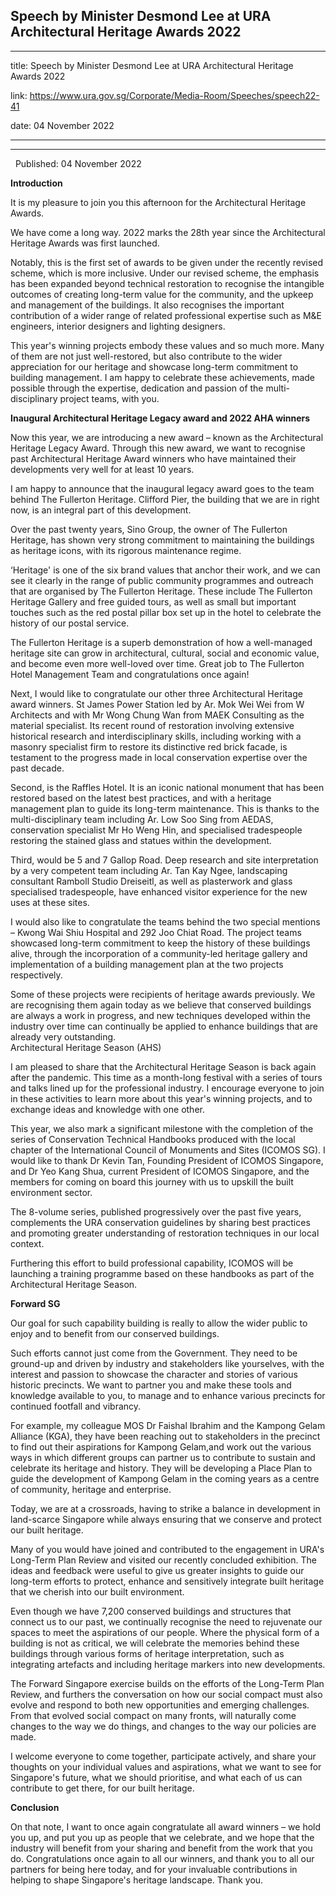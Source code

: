 ## Speech by Minister Desmond Lee at URA Architectural Heritage Awards 2022
---
title: Speech by Minister Desmond Lee at URA Architectural Heritage Awards 2022

link: https://www.ura.gov.sg/Corporate/Media-Room/Speeches/speech22-41

date: 04 November 2022

---

------------------------------------------------------------------------

  Published: 04 November 2022

**Introduction**  
  
It is my pleasure to join you this afternoon for the Architectural Heritage Awards.   
  
We have come a long way. 2022 marks the 28th year since the Architectural Heritage Awards was first launched.  
  
Notably, this is the first set of awards to be given under the recently revised scheme, which is more inclusive. Under our revised scheme, the emphasis has been expanded beyond technical restoration to recognise the intangible outcomes of creating long-term value for the community, and the upkeep and management of the buildings. It also recognises the important contribution of a wider range of related professional expertise such as M&E engineers, interior designers and lighting designers.  
  
This year's winning projects embody these values and so much more. Many of them are not just well-restored, but also contribute to the wider appreciation for our heritage and showcase long-term commitment to building management. I am happy to celebrate these achievements, made possible through the expertise, dedication and passion of the multi-disciplinary project teams, with you.   
  
**Inaugural Architectural Heritage Legacy award and 2022 AHA winners**  
  
Now this year, we are introducing a new award – known as the Architectural Heritage Legacy Award. Through this new award, we want to recognise past Architectural Heritage Award winners who have maintained their developments very well for at least 10 years.   
  
I am happy to announce that the inaugural legacy award goes to the team behind The Fullerton Heritage. Clifford Pier, the building that we are in right now, is an integral part of this development.  
  
Over the past twenty years, Sino Group, the owner of The Fullerton Heritage, has shown very strong commitment to maintaining the buildings as heritage icons, with its rigorous maintenance regime.   
  
‘Heritage' is one of the six brand values that anchor their work, and we can see it clearly in the range of public community programmes and outreach that are organised by The Fullerton Heritage. These include The Fullerton Heritage Gallery and free guided tours, as well as small but important touches such as the red postal pillar box set up in the hotel to celebrate the history of our postal service.  
  
The Fullerton Heritage is a superb demonstration of how a well-managed heritage site can grow in architectural, cultural, social and economic value, and become even more well-loved over time. Great job to The Fullerton Hotel Management Team and congratulations once again!  
  
Next, I would like to congratulate our other three Architectural Heritage award winners. St James Power Station led by Ar. Mok Wei Wei from W Architects and with Mr Wong Chung Wan from MAEK Consulting as the material specialist. Its recent round of restoration involving extensive historical research and interdisciplinary skills, including working with a masonry specialist firm to restore its distinctive red brick facade, is testament to the progress made in local conservation expertise over the past decade.

Second, is the Raffles Hotel. It is an iconic national monument that has been restored based on the latest best practices, and with a heritage management plan to guide its long-term maintenance. This is thanks to the multi-disciplinary team including Ar. Low Soo Sing from AEDAS, conservation specialist Mr Ho Weng Hin, and specialised tradespeople restoring the stained glass and statues within the development.  
  
Third, would be 5 and 7 Gallop Road. Deep research and site interpretation by a very competent team including Ar. Tan Kay Ngee, landscaping consultant Ramboll Studio Dreiseitl, as well as plasterwork and glass specialised tradespeople, have enhanced visitor experience for the new uses at these sites.  
  
I would also like to congratulate the teams behind the two special mentions – Kwong Wai Shiu Hospital and 292 Joo Chiat Road. The project teams showcased long-term commitment to keep the history of these buildings alive, through the incorporation of a community-led heritage gallery and implementation of a building management plan at the two projects respectively.  
  
Some of these projects were recipients of heritage awards previously. We are recognising them again today as we believe that conserved buildings are always a work in progress, and new techniques developed within the industry over time can continually be applied to enhance buildings that are already very outstanding.   
Architectural Heritage Season (AHS)  
  
I am pleased to share that the Architectural Heritage Season is back again after the pandemic. This time as a month-long festival with a series of tours and talks lined up for the professional industry. I encourage everyone to join in these activities to learn more about this year's winning projects, and to exchange ideas and knowledge with one other.   
  
This year, we also mark a significant milestone with the completion of the series of Conservation Technical Handbooks produced with the local chapter of the International Council of Monuments and Sites (ICOMOS SG). I would like to thank Dr Kevin Tan, Founding President of ICOMOS Singapore, and Dr Yeo Kang Shua, current President of ICOMOS Singapore, and the members for coming on board this journey with us to upskill the built environment sector.   
  
The 8-volume series, published progressively over the past five years, complements the URA conservation guidelines by sharing best practices and promoting greater understanding of restoration techniques in our local context.  
  
Furthering this effort to build professional capability, ICOMOS will be launching a training programme based on these handbooks as part of the Architectural Heritage Season.  
  
**Forward SG**  
  
Our goal for such capability building is really to allow the wider public to enjoy and to benefit from our conserved buildings.   
  
Such efforts cannot just come from the Government. They need to be ground-up and driven by industry and stakeholders like yourselves, with the interest and passion to showcase the character and stories of various historic precincts. We want to partner you and make these tools and knowledge available to you, to manage and to enhance various precincts for continued footfall and vibrancy.  
  
For example, my colleague MOS Dr Faishal Ibrahim and the Kampong Gelam Alliance (KGA), they have been reaching out to stakeholders in the precinct to find out their aspirations for Kampong Gelam,and work out the various ways in which different groups can partner us to contribute to sustain and celebrate its heritage and history. They will be developing a Place Plan to guide the development of Kampong Gelam in the coming years as a centre of community, heritage and enterprise.   
  
Today, we are at a crossroads, having to strike a balance in development in land-scarce Singapore while always ensuring that we conserve and protect our built heritage.   
  
Many of you would have joined and contributed to the engagement in URA's Long-Term Plan Review and visited our recently concluded exhibition. The ideas and feedback were useful to give us greater insights to guide our long-term efforts to protect, enhance and sensitively integrate built heritage that we cherish into our built environment.   
  
Even though we have 7,200 conserved buildings and structures that connect us to our past, we continually recognise the need to rejuvenate our spaces to meet the aspirations of our people. Where the physical form of a building is not as critical, we will celebrate the memories behind these buildings through various forms of heritage interpretation, such as integrating artefacts and including heritage markers into new developments.  
  
The Forward Singapore exercise builds on the efforts of the Long-Term Plan Review, and furthers the conversation on how our social compact must also evolve and respond to both new opportunities and emerging challenges. From that evolved social compact on many fronts, will naturally come changes to the way we do things, and changes to the way our policies are made.   
  
I welcome everyone to come together, participate actively, and share your thoughts on your individual values and aspirations, what we want to see for Singapore's future, what we should prioritise, and what each of us can contribute to get there, for our built heritage.   
  
**Conclusion**  
  
On that note, I want to once again congratulate all award winners – we hold you up, and put you up as people that we celebrate, and we hope that the industry will benefit from your sharing and benefit from the work that you do. Congratulations once again to all our winners, and thank you to all our partners for being here today, and for your invaluable contributions in helping to shape Singapore's heritage landscape. Thank you.